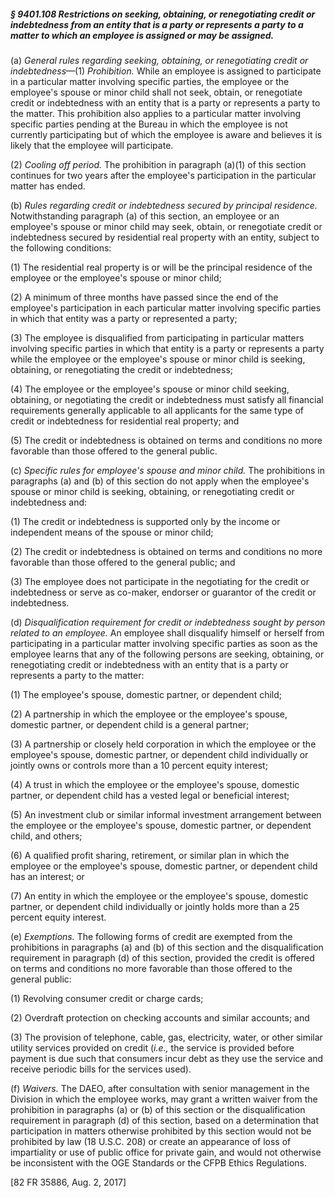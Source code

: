 ##### § 9401.108 Restrictions on seeking, obtaining, or renegotiating credit or indebtedness from an entity that is a party or represents a party to a matter to which an employee is assigned or may be assigned. #####

(a) *General rules regarding seeking, obtaining, or renegotiating credit or indebtedness*—(1) *Prohibition.* While an employee is assigned to participate in a particular matter involving specific parties, the employee or the employee's spouse or minor child shall not seek, obtain, or renegotiate credit or indebtedness with an entity that is a party or represents a party to the matter. This prohibition also applies to a particular matter involving specific parties pending at the Bureau in which the employee is not currently participating but of which the employee is aware and believes it is likely that the employee will participate.

(2) *Cooling off period.* The prohibition in paragraph (a)(1) of this section continues for two years after the employee's participation in the particular matter has ended.

(b) *Rules regarding credit or indebtedness secured by principal residence.* Notwithstanding paragraph (a) of this section, an employee or an employee's spouse or minor child may seek, obtain, or renegotiate credit or indebtedness secured by residential real property with an entity, subject to the following conditions:

(1) The residential real property is or will be the principal residence of the employee or the employee's spouse or minor child;

(2) A minimum of three months have passed since the end of the employee's participation in each particular matter involving specific parties in which that entity was a party or represented a party;

(3) The employee is disqualified from participating in particular matters involving specific parties in which that entity is a party or represents a party while the employee or the employee's spouse or minor child is seeking, obtaining, or renegotiating the credit or indebtedness;

(4) The employee or the employee's spouse or minor child seeking, obtaining, or negotiating the credit or indebtedness must satisfy all financial requirements generally applicable to all applicants for the same type of credit or indebtedness for residential real property; and

(5) The credit or indebtedness is obtained on terms and conditions no more favorable than those offered to the general public.

(c) *Specific rules for employee's spouse and minor child.* The prohibitions in paragraphs (a) and (b) of this section do not apply when the employee's spouse or minor child is seeking, obtaining, or renegotiating credit or indebtedness and:

(1) The credit or indebtedness is supported only by the income or independent means of the spouse or minor child;

(2) The credit or indebtedness is obtained on terms and conditions no more favorable than those offered to the general public; and

(3) The employee does not participate in the negotiating for the credit or indebtedness or serve as co-maker, endorser or guarantor of the credit or indebtedness.

(d) *Disqualification requirement for credit or indebtedness sought by person related to an employee.* An employee shall disqualify himself or herself from participating in a particular matter involving specific parties as soon as the employee learns that any of the following persons are seeking, obtaining, or renegotiating credit or indebtedness with an entity that is a party or represents a party to the matter:

(1) The employee's spouse, domestic partner, or dependent child;

(2) A partnership in which the employee or the employee's spouse, domestic partner, or dependent child is a general partner;

(3) A partnership or closely held corporation in which the employee or the employee's spouse, domestic partner, or dependent child individually or jointly owns or controls more than a 10 percent equity interest;

(4) A trust in which the employee or the employee's spouse, domestic partner, or dependent child has a vested legal or beneficial interest;

(5) An investment club or similar informal investment arrangement between the employee or the employee's spouse, domestic partner, or dependent child, and others;

(6) A qualified profit sharing, retirement, or similar plan in which the employee or the employee's spouse, domestic partner, or dependent child has an interest; or

(7) An entity in which the employee or the employee's spouse, domestic partner, or dependent child individually or jointly holds more than a 25 percent equity interest.

(e) *Exemptions.* The following forms of credit are exempted from the prohibitions in paragraphs (a) and (b) of this section and the disqualification requirement in paragraph (d) of this section, provided the credit is offered on terms and conditions no more favorable than those offered to the general public:

(1) Revolving consumer credit or charge cards;

(2) Overdraft protection on checking accounts and similar accounts; and

(3) The provision of telephone, cable, gas, electricity, water, or other similar utility services provided on credit (*i.e.,* the service is provided before payment is due such that consumers incur debt as they use the service and receive periodic bills for the services used).

(f) *Waivers.* The DAEO, after consultation with senior management in the Division in which the employee works, may grant a written waiver from the prohibition in paragraphs (a) or (b) of this section or the disqualification requirement in paragraph (d) of this section, based on a determination that participation in matters otherwise prohibited by this section would not be prohibited by law (18 U.S.C. 208) or create an appearance of loss of impartiality or use of public office for private gain, and would not otherwise be inconsistent with the OGE Standards or the CFPB Ethics Regulations.

[82 FR 35886, Aug. 2, 2017]